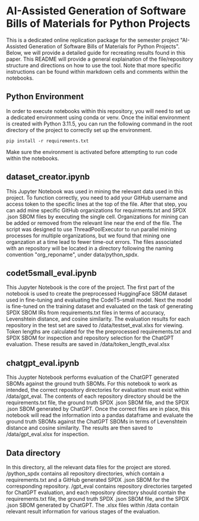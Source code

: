# AI-Assisted Generation of Software Bills of Materials for Python Projects

This is a dedicated online replication package for the semester project "AI-Assisted Generation of Software Bills of Materials for Python Projects". Below, we will provide a detailed guide for recreating results found in this paper. This README will provide a general explaination of the file/repository structure and directions on how to use the tool. Note that more specific instructions can be found within markdown cells and comments within the notebooks. 

## Python Environment

In order to execute notebooks within this repository, you will need to set up a dedicated environment using conda or venv. Once the initial environment is created with Python 3.11.5, you can run the following command in the root directory of the project to correctly set up the environment.  
```
pip install -r requirements.txt
```

Make sure the environment is activated before attempting to run code within the notebooks.

## dataset_creator.ipynb

This Jupyter Notebook was used in mining the relevant data used in this project. To function correctly, you need to add your GitHub username and access token to the specific lines at the top of the file. After that step, you can add mine specific GitHub organizations for requirments.txt and SPDX .json SBOM files by executing the single cell. Organizations for mining can be added or removed from the relevant line near the end of the file. The script was designed to use ThreadPoolExecutor to run parallel mining processes for multiple organizations, but we found that mining one organzation at a time lead to fewer time-out errors. The files associated with an repository will be located in a directory following the naming convention "org_reponame", under data/python_spdx. 

## codet5small_eval.ipynb

This Jupyter Notebook is the core of the project. The first part of the notebook is used to create the preprocessed HuggingFace SBOM dataset used in fine-tuning and evaluating the CodeT5-small model. Next the model is fine-tuned on the training dataset and evaluated on the task of generating SPDX SBOM IRs from requirements.txt files in terms of accuracy, Levenshtein distance, and cosine similarity. The evaluation results for each repository in the test set are saved to /data/testset_eval.xlxs for viewing. Token lengths are calculated for the the preprocessed requirements.txt and SPDX SBOM for inspection and repository selection for the ChatGPT evaluation. These results are saved in /data/token_length_eval.xlsx

## chatgpt_eval.ipynb

This Juypter Notebook performs evaluation of the ChatGPT generated SBOMs against the ground truth SBOMs. For this notebook to work as intended, the correct repository directories for evaluation must exist within /data/gpt_eval. The contents of each repository directory should be the requirements.txt file, the ground truth SPDX .json SBOM file, and the SPDX .json SBOM generated by ChatGPT. Once the correct files are in place, this notebook will read the information into a pandas dataframe and evaluate the ground truth SBOMs against the ChatGPT SBOMs in terms of Levenshtein distance and cosine similarity. The results are then saved to /data/gpt_eval.xlsx for inspection. 

## Data directory

In this directory, all the relevant data files for the project are stored. /python_spdx contains all repository directories, which contain a requirements.txt and a GitHub generated SPDX .json SBOM for the corresponding repository. /gpt_eval contains repository directories targeted for ChatGPT evaluation, and each repository directory should contain the requirements.txt file, the ground truth SPDX .json SBOM file, and the SPDX .json SBOM generated by ChatGPT. The .xlsx files within /data contain relevant result information for various stages of the evaluation. 
